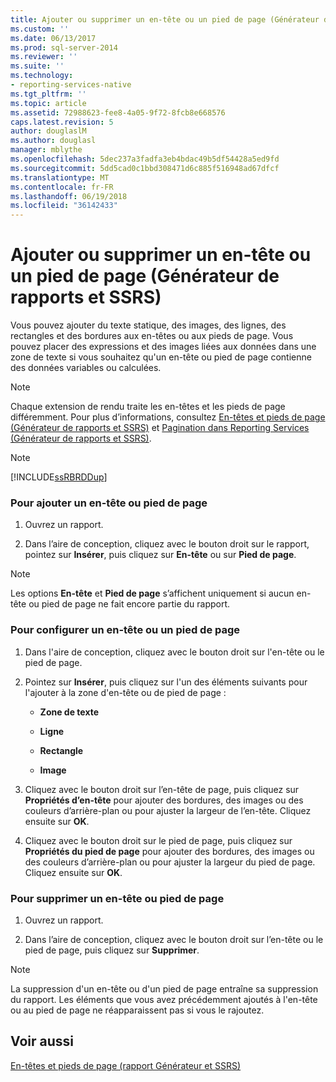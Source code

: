 ```yaml
---
title: Ajouter ou supprimer un en-tête ou un pied de page (Générateur de rapports et SSRS) | Microsoft Docs
ms.custom: ''
ms.date: 06/13/2017
ms.prod: sql-server-2014
ms.reviewer: ''
ms.suite: ''
ms.technology:
- reporting-services-native
ms.tgt_pltfrm: ''
ms.topic: article
ms.assetid: 72988623-fee8-4a05-9f72-8fcb8e668576
caps.latest.revision: 5
author: douglaslM
ms.author: douglasl
manager: mblythe
ms.openlocfilehash: 5dec237a3fadfa3eb4bdac49b5df54428a5ed9fd
ms.sourcegitcommit: 5dd5cad0c1bbd308471d6c885f516948ad67dfcf
ms.translationtype: MT
ms.contentlocale: fr-FR
ms.lasthandoff: 06/19/2018
ms.locfileid: "36142433"
---
```

# <a name="add-or-remove-a-page-header-or-footer-report-builder-and-ssrs"></a>Ajouter ou supprimer un en-tête ou un pied de page (Générateur de rapports et SSRS)
  Vous pouvez ajouter du texte statique, des images, des lignes, des rectangles et des bordures aux en-têtes ou aux pieds de page. Vous pouvez placer des expressions et des images liées aux données dans une zone de texte si vous souhaitez qu'un en-tête ou pied de page contienne des données variables ou calculées.  
  
> [!NOTE]  
>  Chaque extension de rendu traite les en-têtes et les pieds de page différemment. Pour plus d’informations, consultez [En-têtes et pieds de page &#40;Générateur de rapports et SSRS&#41;](page-headers-and-footers-report-builder-and-ssrs.md) et [Pagination dans Reporting Services &#40;Générateur de rapports et SSRS&#41;](pagination-in-reporting-services-report-builder-and-ssrs.md).  
  
> [!NOTE]  
>  [!INCLUDE[ssRBRDDup](../../includes/ssrbrddup-md.md)]  
  
### <a name="to-add-a-page-header-or-footer"></a>Pour ajouter un en-tête ou pied de page  
  
1.  Ouvrez un rapport.  
  
2.  Dans l’aire de conception, cliquez avec le bouton droit sur le rapport, pointez sur **Insérer**, puis cliquez sur **En-tête** ou sur **Pied de page**.  
  
> [!NOTE]  
>  Les options **En-tête** et **Pied de page** s’affichent uniquement si aucun en-tête ou pied de page ne fait encore partie du rapport.  
  
### <a name="to-configure-a-page-header-or-footer"></a>Pour configurer un en-tête ou un pied de page  
  
1.  Dans l'aire de conception, cliquez avec le bouton droit sur l'en-tête ou le pied de page.  
  
2.  Pointez sur **Insérer**, puis cliquez sur l'un des éléments suivants pour l'ajouter à la zone d'en-tête ou de pied de page :  
  
    -   **Zone de texte**  
  
    -   **Ligne**  
  
    -   **Rectangle**  
  
    -   **Image**  
  
3.  Cliquez avec le bouton droit sur l’en-tête de page, puis cliquez sur **Propriétés d’en-tête** pour ajouter des bordures, des images ou des couleurs d’arrière-plan ou pour ajuster la largeur de l’en-tête. Cliquez ensuite sur **OK**.  
  
4.  Cliquez avec le bouton droit sur le pied de page, puis cliquez sur **Propriétés du pied de page** pour ajouter des bordures, des images ou des couleurs d’arrière-plan ou pour ajuster la largeur du pied de page. Cliquez ensuite sur **OK**.  
  
### <a name="to-remove-a-page-header-or-footer"></a>Pour supprimer un en-tête ou pied de page  
  
1.  Ouvrez un rapport.  
  
2.  Dans l’aire de conception, cliquez avec le bouton droit sur l’en-tête ou le pied de page, puis cliquez sur **Supprimer**.  
  
> [!NOTE]  
>  La suppression d'un en-tête ou d'un pied de page entraîne sa suppression du rapport. Les éléments que vous avez précédemment ajoutés à l'en-tête ou au pied de page ne réapparaissent pas si vous le rajoutez.  
  
## <a name="see-also"></a>Voir aussi  
 [En-têtes et pieds de page &#40;rapport Générateur et SSRS&#41;](page-headers-and-footers-report-builder-and-ssrs.md)  
  
  